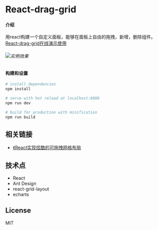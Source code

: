 # React-drag-grid

#### 介绍
用react构建一个自定义面板，能够在面板上自由的拖拽，新增，删除组件。
[React-drag-grid在线演示使用](https://bilif.github.io/react-drag-grid/)
###### ![实例效果](https://upload-images.jianshu.io/upload_images/4190280-6eac48623c4f7506.gif?imageMogr2/auto-orient/strip)

#### 构建和设置

``` bash
# install dependencies
npm install

# serve with hot reload at localhost:8080
npm run dev

# build for production with minification
npm run build

```

## 相关链接  
- [《React实现炫酷的可拖拽网格布局](https://bilif.github.io/2019/05/08/React%E5%AE%9E%E7%8E%B0%E7%82%AB%E9%85%B7%E7%9A%84%E5%8F%AF%E6%8B%96%E6%8B%BD%E7%BD%91%E6%A0%BC%E5%B8%83%E5%B1%80/)


## 技术点
- React
- Ant Design
- react-grid-layout
- echarts

## License

MIT
